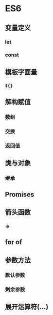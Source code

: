 # ES6

## 变量定义

### let

### const

## 模板字面量

### `${}`

## 解构赋值

### 数组

### 交换

### 返回值

## 类与对象

### 继承

## Promises

## 箭头函数

### =>

## for of

## 参数方法

### 默认参数

### 剩余参数

## 展开运算符(...)
